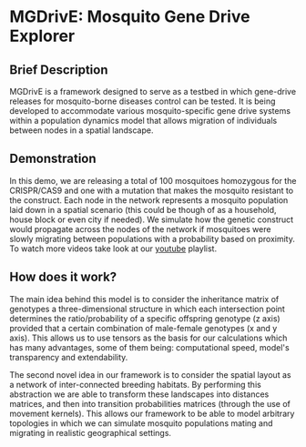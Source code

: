 # MGDrivE: Mosquito Gene Drive Explorer

## Brief Description

MGDrivE is a framework designed to serve as a testbed in which gene-drive releases for mosquito-borne diseases control can be tested. It is being developed to accommodate various mosquito-specific gene drive systems within a population dynamics model that allows migration of individuals between nodes in a spatial landscape.

## Demonstration

In this demo, we are releasing a total of 100 mosquitoes homozygous for the CRISPR/CAS9 and one with a mutation that makes the mosquito resistant to the construct. Each node in the network represents a mosquito population laid down in a spatial scenario (this could be though of as a household, house block or even city if needed). We simulate how the genetic construct would propagate across the nodes of the network if mosquitoes were slowly migrating between populations with a probability based on proximity. To watch more videos take look at our [youtube](https://www.youtube.com/watch?v=sZXuUtToszw&list=PLRzY6w7pvIWqFJi94ZfhPkSVnazlUylpN) playlist.

## How does it work?

The main idea behind this model is to consider the inheritance matrix of genotypes a three-dimensional structure in which each intersection point determines the ratio/probability of a specific offspring genotype (z axis) provided that a certain combination of male-female genotypes (x and y axis). This allows us to use tensors as the basis for our calculations which has many advantages, some of them being: computational speed, model's transparency and extendability.

The second novel idea in our framework is to consider the spatial layout as a network of inter-connected breeding habitats. By performing this abstraction we are able to transform these landscapes into distances matrices, and then into transition probabilities matrices (through the use of movement kernels). This allows our framework to be able to model arbitrary topologies in which we can simulate mosquito populations mating and migrating in realistic geographical settings.
